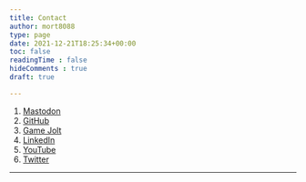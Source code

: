 ```yaml
---
title: Contact
author: mort8088
type: page
date: 2021-12-21T18:25:34+00:00
toc: false
readingTime : false
hideComments : true
draft: true

---
```


1. [Mastodon][1]
2. [GitHub][2]
3. [Game Jolt][3]
4. [LinkedIn][4]
5. [YouTube][5]
6. [Twitter][6]

---

[1]:"https://toot.wales/@mort8088"
[2]:"https://github.com/mort8088"
[3]:"https://gamejolt.com/@mort8088"
[4]:"https://www.linkedin.com/in/mort8088/"
[5]:"https://www.youtube.com/user/GameMort8088"
[6]:"https://twitter.com/mort8088"
